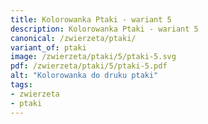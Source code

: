 ```yaml
---
title: Kolorowanka Ptaki - wariant 5
description: Kolorowanka Ptaki - wariant 5
canonical: /zwierzeta/ptaki/
variant_of: ptaki
image: /zwierzeta/ptaki/5/ptaki-5.svg
pdf: /zwierzeta/ptaki/5/ptaki-5.pdf
alt: "Kolorowanka do druku ptaki"
tags:
- zwierzeta
- ptaki
---
```

